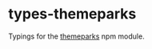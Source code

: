 # types-themeparks

Typings for the [themeparks](https://www.npmjs.com/package/themeparks) npm module.